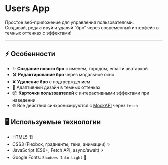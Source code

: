 # Users App 

Простое веб-приложение для управления пользователями.  
Создавай, редактируй и удаляй “бро” через современный интерфейс в темных оттенках с эффектами!  

---
## ⚡ Особенности

- ✨ **Создание нового бро** с именем, городом, email и аватаркой  
- 🛠 **Редактирование бро** через модальное окно  
- ❌ **Удаление бро** с подтверждением  
- 🎨 Адаптивный дизайн в темных оттенках  
- 📦 **Карточки пользователей** с интерактивными эффектами при наведении  
- 🌐 Все действия синхронизируются с [MockAPI](https://69038df3d0f10a340b24dd28.mockapi.io/users) через `fetch`


## 🖥 Используемые технологии

- HTML5 🏗  
- CSS3 (Flexbox, градиенты, тени, анимации) ✨  
- JavaScript (ES6+, Fetch API, async/await) ⚡  
- Google Fonts: `Shadows Into Light` 🎨  
